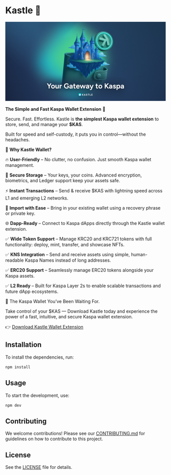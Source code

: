 # Kastle 🏰

![Kastle cover image](/cover-image.png)

**The Simple and Fast Kaspa Wallet Extension** 🏰

Secure. Fast. Effortless. Kastle is **the simplest Kaspa wallet extension** to store, send, and manage your **$KAS**. 

Built for speed and self-custody, it puts you in control—without the headaches.

🚀 **Why Kastle Wallet?**

🔥 **User-Friendly** – No clutter, no confusion. Just smooth Kaspa wallet management.

🔐 **Secure Storage** – Your keys, your coins. Advanced encryption, biometrics, and Ledger support keep your assets safe.

⚡ **Instant Transactions** – Send & receive $KAS with lightning speed across L1 and emerging L2 networks.

🔄 **Import with Ease** – Bring in your existing wallet using a recovery phrase or private key.

🌐 **Dapp-Ready** – Connect to Kaspa dApps directly through the Kastle wallet extension.


✅ **Wide Token Support** – Manage KRC20 and KRC721 tokens with full functionality: deploy, mint, transfer, and showcase NFTs.

✅ **KNS Integration** – Send and receive assets using simple, human-readable Kaspa Names instead of long addresses.

✅ **ERC20 Support** – Seamlessly manage ERC20 tokens alongside your Kaspa assets.

✅ **L2 Ready** – Built for Kaspa Layer 2s to enable scalable transactions and future dApp ecosystems.

🏰 The Kaspa Wallet You’ve Been Waiting For.

Take control of your $KAS — Download Kastle today and experience the power of a fast, intuitive, and secure Kaspa wallet extension.

👉 [Download Kastle Wallet Extension](https://chromewebstore.google.com/detail/kastle/oambclflhjfppdmkghokjmpppmaebego)

## Installation

To install the dependencies, run:

```bash
npm install
```

## Usage

To start the development, use:

```bash
npm dev
```

## Contributing

We welcome contributions! Please see our [CONTRIBUTING.md](https://github.com/forbole/kastle/blob/main/CONTRIBUTING.md)
for guidelines on how to contribute to this
project.

## License

See the [LICENSE](https://github.com/forbole/kastle/blob/main/LICENSE) file for details.
